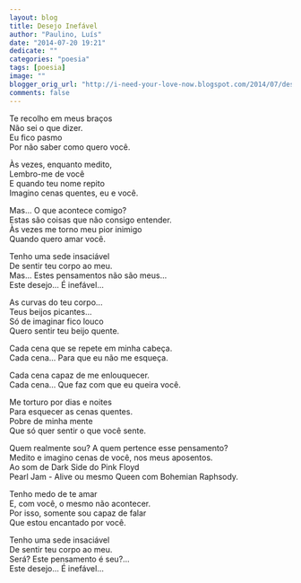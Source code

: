 ```yaml
---
layout: blog
title: Desejo Inefável
author: "Paulino, Luís"
date: "2014-07-20 19:21"
dedicate: ""
categories: "poesia"
tags: [poesia]
image: ""
blogger_orig_url: "http://i-need-your-love-now.blogspot.com/2014/07/desejo-inefavel.html"
comments: false
---
```


Te recolho em meus braços\
Não sei o que dizer.\
Eu fico pasmo\
Por não saber como quero você.

Às vezes, enquanto medito,\
Lembro-me de você\
E quando teu nome repito\
Imagino cenas quentes, eu e você.

Mas... O que acontece comigo?\
Estas são coisas que não consigo entender.\
Às vezes me torno meu pior inimigo\
Quando quero amar você.

Tenho uma sede insaciável\
De sentir teu corpo ao meu.\
Mas... Estes pensamentos não são meus...\
Este desejo... É inefável...

As curvas do teu corpo...\
Teus beijos picantes...\
Só de imaginar fico louco\
Quero sentir teu beijo quente.

Cada cena que se repete em minha cabeça.\
Cada cena... Para que eu não me esqueça.

Cada cena capaz de me enlouquecer.\
Cada cena... Que faz com que eu queira você.

Me torturo por dias e noites\
Para esquecer as cenas quentes.\
Pobre de minha mente\
Que só quer sentir o que você sente.

Quem realmente sou? A quem pertence esse pensamento?\
Medito e imagino cenas de você, nos meus aposentos.\
Ao som de Dark Side do Pink Floyd\
Pearl Jam - Alive ou mesmo Queen com Bohemian Raphsody.

Tenho medo de te amar\
E, com você, o mesmo não acontecer.\
Por isso, somente sou capaz de falar\
Que estou encantado por você.

Tenho uma sede insaciável\
De sentir teu corpo ao meu.\
Será? Este pensamento é seu?...\
Este desejo... É inefável...
